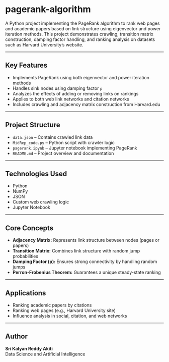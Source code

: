 # pagerank-algorithm

A Python project implementing the PageRank algorithm to rank web pages and academic papers based on link structure using eigenvector and power iteration methods. This project demonstrates crawling, transition matrix construction, damping factor handling, and ranking analysis on datasets such as Harvard University’s website.

---

## Key Features

- Implements PageRank using both eigenvector and power iteration methods  
- Handles sink nodes using damping factor `p`  
- Analyzes the effects of adding or removing links on rankings  
- Applies to both web link networks and citation networks  
- Includes crawling and adjacency matrix construction from Harvard.edu  

---

## Project Structure

- `data.json` – Contains crawled link data  
- `MidRep_code.py` – Python script with crawler logic  
- `pagerank.ipynb` – Jupyter notebook implementing PageRank  
- `README.md` – Project overview and documentation  

---

## Technologies Used

- Python  
- NumPy  
- JSON  
- Custom web crawling logic  
- Jupyter Notebook  

---

## Core Concepts

- **Adjacency Matrix:** Represents link structure between nodes (pages or papers)  
- **Transition Matrix:** Combines link structure with random jump probabilities  
- **Damping Factor (p):** Ensures strong connectivity by handling random jumps  
- **Perron-Frobenius Theorem:** Guarantees a unique steady-state ranking  

---

## Applications

- Ranking academic papers by citations  
- Ranking web pages (e.g., Harvard University site)  
- Influence analysis in social, citation, and web networks  

---

## Author

**Sri Kalyan Reddy Akiti**  
Data Science and Artificial Intelligence  
